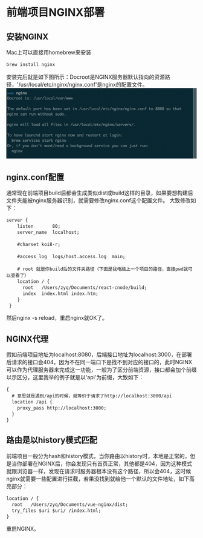 # 前端项目NGINX部署

## 安装NGINX
Mac上可以直接用homebrew来安装
```bash
brew install nginx
```
安装完后就是如下图所示：Docroot是NGINX服务器默认指向的资源路径，'/usr/local/etc/nginx/nginx.conf'是nginx的配置文件。
![nginx](../imgs/nginx.png)

## nginx.conf配置
通常现在前端项目build后都会生成类似dist或build这样的目录，如果要想构建后文件夹能被nginx服务器识别，就需要修改nginx.conf这个配置文件。
大致修改如下：
```
server {
    listen       80;
    server_name  localhost;

    #charset koi8-r;

    #access_log  logs/host.access.log  main;

    # root 就是你build后的文件夹路径（下面是我电脑上一个项目的路径，直接pwd就可以查看了）
    location / {
      root   /Users/zyq/Documents/react-cnode/build;
      index  index.html index.htm;
    }
 }
```
然后nginx -s reload，重启nginx就OK了。

## NGINX代理
假如前端项目地址为localhost:8080，后端接口地址为localhost:3000，在部署后请求的接口会404，因为不在同一端口下是找不到对应的接口的，此时NGINX可以作为代理服务器来完成这一功能，一般为了区分前端资源，接口都会加个前缀以示区分，这里我举的例子就是以'api'为前缀，大致如下：
```
{  
  # 意思就是遇到/api的时候，就等价于请求了http://localhost:3000/api
  location /api {
    proxy_pass http://localhost:3000;
  }
}
```

## 路由是以history模式匹配
前端项目一般分为hash和history模式，当你路由以history时，本地是正常的，但是当你部署在NGINX后，你会发现只有首页正常，其他都是404，因为这种模式就跟浏览器一样，发现在请求时服务器根本没有这个路径，所以会404，这时候nginx就需要一些配置进行拦截，若果没找到就给他一个默认的文件地址，如下高亮部分：
```{3}
location / {
  root   /Users/zyq/Documents/vue-nginx/dist;
  try_files $uri $uri/ /index.html;
}
```
重启NGINX。

